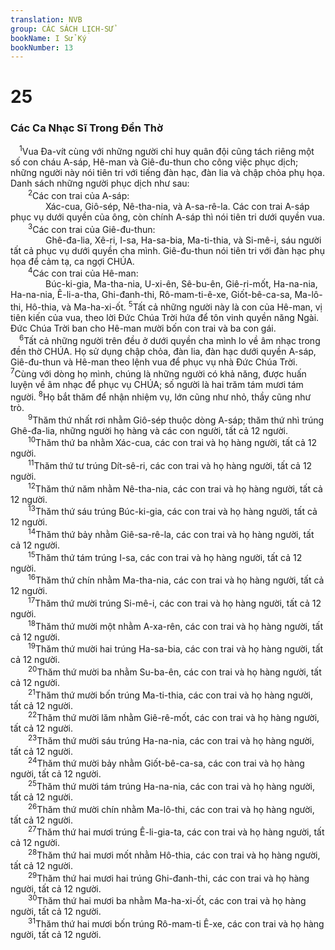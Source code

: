 ```yaml
---
translation: NVB
group: CÁC SÁCH LỊCH-SỬ
bookName: I Sử Ký 
bookNumber: 13
---
```


<div class="title"><h1>25</h1><h3>Các Ca Nhạc Sĩ Trong Đền Thờ </h3></div>
<span class="verse 1su_25_1"> <sup>1</sup>Vua Đa-vít cùng với những người chỉ huy quân đội cũng tách riêng một số con cháu A-sáp, Hê-man và Giê-đu-thun cho công việc phục dịch; những người này nói tiên tri với tiếng đàn hạc, đàn lia và chập chỏa phụ họa. Danh sách những người phục dịch như sau: <br/></span>
<span class="verse 1su_25_2">  <sup>2</sup>Các con trai của A-sáp: <br/>    Xác-cua, Giô-sép, Nê-tha-nia, và A-sa-rê-la. Các con trai A-sáp phục vụ dưới quyền của ông, còn chính A-sáp thì nói tiên tri dưới quyền vua. <br/></span>
<span class="verse 1su_25_3">  <sup>3</sup>Các con trai của Giê-đu-thun: <br/>    Ghê-đa-lia, Xê-ri, I-sa, Ha-sa-bia, Ma-ti-thia, và Si-mê-i, sáu người tất cả phục vụ dưới quyền cha mình. Giê-đu-thun nói tiên tri với đàn hạc phụ họa để cảm tạ, ca ngợi CHÚA. <br/></span>
<span class="verse 1su_25_4">  <sup>4</sup>Các con trai của Hê-man: <br/>    Búc-ki-gia, Ma-tha-nia, U-xi-ên, Sê-bu-ên, Giê-ri-mốt, Ha-na-nia, Ha-na-nia, Ê-li-a-tha, Ghi-đanh-thi, Rô-mam-ti-ê-xe, Giốt-bê-ca-sa, Ma-lô-thi, Hô-thia, và Ma-ha-xi-ốt. </span>
<span class="verse 1su_25_5"><sup>5</sup>Tất cả những người này là con của Hê-man, vị tiên kiến của vua, theo lời Đức Chúa Trời hứa để tôn vinh quyền năng Ngài. Đức Chúa Trời ban cho Hê-man mười bốn con trai và ba con gái. <br/></span>
<span class="verse 1su_25_6"> <sup>6</sup>Tất cả những người trên đều ở dưới quyền cha mình lo về âm nhạc trong đền thờ CHÚA. Họ sử dụng chập chỏa, đàn lia, đàn hạc dưới quyền A-sáp, Giê-đu-thun và Hê-man theo lệnh vua để phục vụ nhà Đức Chúa Trời. </span>
<span class="verse 1su_25_7"><sup>7</sup>Cùng với dòng họ mình, chúng là những người có khả năng, được huấn luyện về âm nhạc để phục vụ CHÚA; số người là hai trăm tám mươi tám người. </span>
<span class="verse 1su_25_8"><sup>8</sup>Họ bắt thăm để nhận nhiệm vụ, lớn cũng như nhỏ, thầy cũng như trò. <br/></span>
<span class="verse 1su_25_9">  <sup>9</sup>Thăm thứ nhất rơi nhằm Giô-sép thuộc dòng A-sáp; thăm thứ nhì trúng Ghê-đa-lia, những người họ hàng và các con người, tất cả 12 người. <br/></span>
<span class="verse 1su_25_10">  <sup>10</sup>Thăm thứ ba nhằm Xác-cua, các con trai và họ hàng người, tất cả 12 người. <br/></span>
<span class="verse 1su_25_11">  <sup>11</sup>Thăm thứ tư trúng Dít-sê-ri, các con trai và họ hàng người, tất cả 12 người. <br/></span>
<span class="verse 1su_25_12">  <sup>12</sup>Thăm thứ năm nhằm Nê-tha-nia, các con trai và họ hàng người, tất cả 12 người. <br/></span>
<span class="verse 1su_25_13">  <sup>13</sup>Thăm thứ sáu trúng Búc-ki-gia, các con trai và họ hàng người, tất cả 12 người. <br/></span>
<span class="verse 1su_25_14">  <sup>14</sup>Thăm thứ bảy nhằm Giê-sa-rê-la, các con trai và họ hàng người, tất cả 12 người. <br/></span>
<span class="verse 1su_25_15">  <sup>15</sup>Thăm thứ tám trúng I-sa, các con trai và họ hàng người, tất cả 12 người. <br/></span>
<span class="verse 1su_25_16">  <sup>16</sup>Thăm thứ chín nhằm Ma-tha-nia, các con trai và họ hàng người, tất cả 12 người. <br/></span>
<span class="verse 1su_25_17">  <sup>17</sup>Thăm thứ mười trúng Si-mê-i, các con trai và họ hàng người, tất cả 12 người. <br/></span>
<span class="verse 1su_25_18">  <sup>18</sup>Thăm thứ mười một nhằm A-xa-rên, các con trai và họ hàng người, tất cả 12 người. <br/></span>
<span class="verse 1su_25_19">  <sup>19</sup>Thăm thứ mười hai trúng Ha-sa-bia, các con trai và họ hàng người, tất cả 12 người. <br/></span>
<span class="verse 1su_25_20">  <sup>20</sup>Thăm thứ mười ba nhằm Su-ba-ên, các con trai và họ hàng người, tất cả 12 người. <br/></span>
<span class="verse 1su_25_21">  <sup>21</sup>Thăm thứ mười bốn trúng Ma-ti-thia, các con trai và họ hàng người, tất cả 12 người. <br/></span>
<span class="verse 1su_25_22">  <sup>22</sup>Thăm thứ mười lăm nhằm Giê-rê-mốt, các con trai và họ hàng người, tất cả 12 người. <br/></span>
<span class="verse 1su_25_23">  <sup>23</sup>Thăm thứ mười sáu trúng Ha-na-nia, các con trai và họ hàng người, tất cả 12 người. <br/></span>
<span class="verse 1su_25_24">  <sup>24</sup>Thăm thứ mười bảy nhằm Giốt-bê-ca-sa, các con trai và họ hàng người, tất cả 12 người. <br/></span>
<span class="verse 1su_25_25">  <sup>25</sup>Thăm thứ mười tám trúng Ha-na-nia, các con trai và họ hàng người, tất cả 12 người. <br/></span>
<span class="verse 1su_25_26">  <sup>26</sup>Thăm thứ mười chín nhằm Ma-lô-thi, các con trai và họ hàng người, tất cả 12 người. <br/></span>
<span class="verse 1su_25_27">  <sup>27</sup>Thăm thứ hai mươi trúng Ê-li-gia-ta, các con trai và họ hàng người, tất cả 12 người. <br/></span>
<span class="verse 1su_25_28">  <sup>28</sup>Thăm thứ hai mươi mốt nhằm Hô-thia, các con trai và họ hàng người, tất cả 12 người. <br/></span>
<span class="verse 1su_25_29">  <sup>29</sup>Thăm thứ hai mươi hai trúng Ghi-đanh-thi, các con trai và họ hàng người, tất cả 12 người. <br/></span>
<span class="verse 1su_25_30">  <sup>30</sup>Thăm thứ hai mươi ba nhằm Ma-ha-xi-ốt, các con trai và họ hàng người, tất cả 12 người. <br/></span>
<span class="verse 1su_25_31">  <sup>31</sup>Thăm thứ hai mươi bốn trúng Rô-mam-ti Ê-xe, các con trai và họ hàng người, tất cả 12 người. <br/></span>
